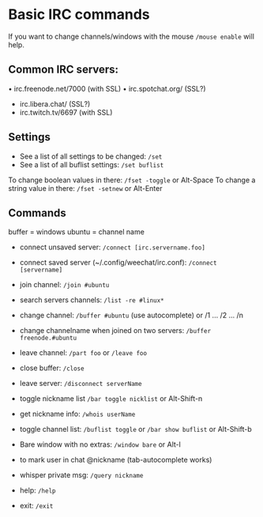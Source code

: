 # Basic IRC commands

If you want to change channels/windows with the mouse `/mouse enable` will help.

## Common IRC servers:

• irc.freenode.net/7000 (with SSL)
• irc.spotchat.org/ (SSL?)
* irc.libera.chat/ (SSL?)
* irc.twitch.tv/6697 (with SSL)

## Settings

* See a list of all settings to be changed: `/set`
* See a list of all buflist settings: `/set buflist`

To change boolean values in there: `/fset -toggle` or Alt-Space
To change a string value in there: `/fset -setnew` or Alt-Enter

## Commands

buffer = windows
ubuntu = channel name

* connect unsaved server: `/connect [irc.servername.foo]`
* connect saved server (~/.config/weechat/irc.conf): `/connect [servername]`
* join channel: `/join #ubuntu`
* search servers channels: `/list -re #linux*`
* change channel: `/buffer #ubuntu` (use autocomplete) or /1 ... /2 ... /n
* change channelname when joined on two servers: `/buffer freenode.#ubuntu`
* leave channel: `/part foo` or `/leave foo`
* close buffer: `/close`
* leave server: `/disconnect serverName`
* toggle nickname list `/bar toggle nicklist`  or Alt-Shift-n
* get nickname info: `/whois userName`
* toggle channel list: `/buflist toggle` or `/bar show buflist` or Alt-Shift-b
* Bare window with no extras: `/window bare` or Alt-l
* to mark user in chat @nickname (tab-autocomplete works)
* whisper private msg: `/query nickname`

* help: `/help`
* exit: `/exit`
